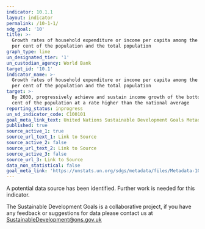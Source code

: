 ```yaml
---
indicator: 10.1.1
layout: indicator
permalink: /10-1-1/
sdg_goal: '10'
title: >-
  Growth rates of household expenditure or income per capita among the bottom 40
  per cent of the population and the total population
graph_type: line
un_designated_tier: '1'
un_custodian_agency: World Bank
target_id: '10.1'
indicator_name: >-
  Growth rates of household expenditure or income per capita among the bottom 40
  per cent of the population and the total population
target: >-
  By 2030, progressively achieve and sustain income growth of the bottom 40 per
  cent of the population at a rate higher than the national average
reporting_status: inprogress
un_sd_indicator_code: C100101
goal_meta_link_text: United Nations Sustainable Development Goals Metadata (pdf 564kB)
published: true
source_active_1: true
source_url_text_1: Link to Source
source_active_2: false
source_url_text_2: Link to Source
source_active_3: false
source_url_3: Link to Source
data_non_statistical: false
goal_meta_link: 'https://unstats.un.org/sdgs/metadata/files/Metadata-10-01-01.pdf'
---
```

A potential data source has been identified. Further work is needed for this indicator.

The Sustainable Development Goals is a collaborative project, if you have any feedback or suggestions for data please contact us at <SustainableDevelopment@ons.gov.uk>
